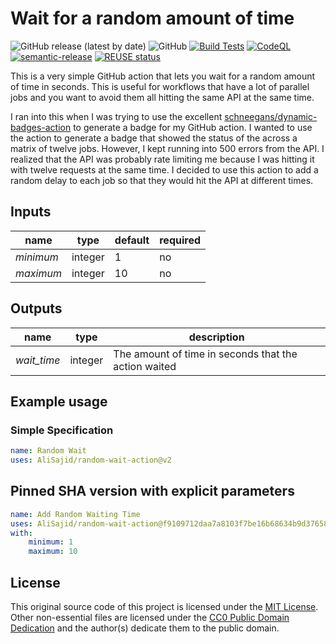 <!--
SPDX-FileCopyrightText: 2022 - 2024 Ali Sajid Imami

SPDX-License-Identifier: MIT
-->

# Wait for a random amount of time

![GitHub release (latest by date)](https://img.shields.io/github/v/release/AliSajid/random-wait-action)
![GitHub](https://img.shields.io/github/license/AliSajid/random-wait-action)
[![Build Tests](https://github.com/AliSajid/random-wait-action/actions/workflows/test.yaml/badge.svg)](https://github.com/AliSajid/random-wait-action/actions/workflows/test.yaml)
[![CodeQL](https://github.com/AliSajid/random-wait-action/actions/workflows/codeql-analysis.yaml/badge.svg)](https://github.com/AliSajid/random-wait-action/actions/workflows/codeql-analysis.yaml)
[![semantic-release](https://img.shields.io/badge/%20%20%F0%9F%93%A6%F0%9F%9A%80-semantic--release-e10079.svg)](https://github.com/semantic-release/semantic-release)
[![REUSE status](https://api.reuse.software/badge/github.com/AliSajid/random-wait-action)](https://api.reuse.software/info/github.com/AliSajid/random-wait-action)

This is a very simple GitHub action that lets you wait for a random amount of
time in seconds. This is useful for workflows that have a lot of parallel jobs
and you want to avoid them all hitting the same API at the same time.

I ran into this when I was trying to use the excellent
[schneegans/dynamic-badges-action](https://github.com/schneegans/dynamic-badges-action)
to generate a badge for my GitHub action. I wanted to use the action to generate a badge that showed the status of
the across a matrix of twelve jobs. However, I kept running into 500 errors from the API. I realized that the API was
probably rate limiting me because I was hitting it with twelve requests at the same time. I decided to use this action
to add a random delay to each job so that they would hit the API at different times.

## Inputs

| name      | type    | default | required |
| --------- | ------- | ------- | -------- |
| _minimum_ | integer | 1       | no       |
| _maximum_ | integer | 10      | no       |

## Outputs

| name        | type    | description                                          |
| ----------- | ------- | ---------------------------------------------------- |
| _wait_time_ | integer | The amount of time in seconds that the action waited |

## Example usage

### Simple Specification

```yaml
name: Random Wait
uses: AliSajid/random-wait-action@v2
```

## Pinned SHA version with explicit parameters

```yaml
name: Add Random Waiting Time
uses: AliSajid/random-wait-action@f9109712daa7a8103f7be16b68634b9d376587a7 # v2.4.1
with:
    minimum: 1
    maximum: 10
```

## License

This original source code of this project is licensed under the [MIT License](LICENSES/MIT.txt). Other non-essential files are licensed under the [CC0 Public Domain Dedication](LICENSES/CC0-1.0.txt) and the author(s) dedicate them to the public domain.
